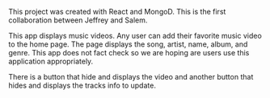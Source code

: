 This project was created with React and MongoD. This is the first collaboration between Jeffrey and Salem.

This app displays music videos. Any user can add their favorite music video to the home page. The page displays the song, artist, name, album, and genre. This app does not fact check so we are hoping are users use this application appropriately.

There is a button that hide and displays the video and another button that hides and displays the tracks info to update.
